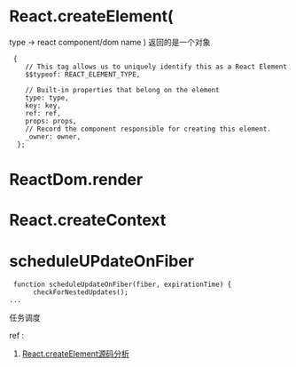 # React.createElement(
type -> react component/dom name
)
返回的是一个对象
```
 {
    // This tag allows us to uniquely identify this as a React Element
    $$typeof: REACT_ELEMENT_TYPE,

    // Built-in properties that belong on the element
    type: type,
    key: key,
    ref: ref,
    props: props,
    // Record the component responsible for creating this element.
    _owner: owner,
  };

```
# ReactDom.render

# React.createContext

# scheduleUPdateOnFiber
```
 function scheduleUpdateOnFiber(fiber, expirationTime) {
      checkForNestedUpdates();
...
```

任务调度

ref : 
1. [React.createElement源码分析](https://juejin.im/post/5dd0001cf265da0ba5279c2e)